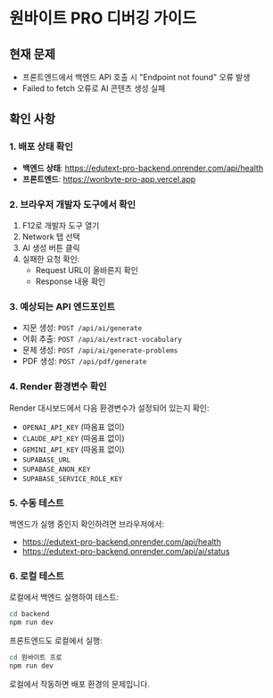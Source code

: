 # 원바이트 PRO 디버깅 가이드

## 현재 문제
- 프론트엔드에서 백엔드 API 호출 시 "Endpoint not found" 오류 발생
- Failed to fetch 오류로 AI 콘텐츠 생성 실패

## 확인 사항

### 1. 배포 상태 확인
- **백엔드 상태**: https://edutext-pro-backend.onrender.com/api/health
- **프론트엔드**: https://wonbyte-pro-app.vercel.app

### 2. 브라우저 개발자 도구에서 확인
1. F12로 개발자 도구 열기
2. Network 탭 선택
3. AI 생성 버튼 클릭
4. 실패한 요청 확인:
   - Request URL이 올바른지 확인
   - Response 내용 확인

### 3. 예상되는 API 엔드포인트
- 지문 생성: `POST /api/ai/generate`
- 어휘 추출: `POST /api/ai/extract-vocabulary`
- 문제 생성: `POST /api/ai/generate-problems`
- PDF 생성: `POST /api/pdf/generate`

### 4. Render 환경변수 확인
Render 대시보드에서 다음 환경변수가 설정되어 있는지 확인:
- `OPENAI_API_KEY` (따옴표 없이)
- `CLAUDE_API_KEY` (따옴표 없이)
- `GEMINI_API_KEY` (따옴표 없이)
- `SUPABASE_URL`
- `SUPABASE_ANON_KEY`
- `SUPABASE_SERVICE_ROLE_KEY`

### 5. 수동 테스트
백엔드가 실행 중인지 확인하려면 브라우저에서:
- https://edutext-pro-backend.onrender.com/api/health
- https://edutext-pro-backend.onrender.com/api/ai/status

### 6. 로컬 테스트
로컬에서 백엔드 실행하여 테스트:
```bash
cd backend
npm run dev
```

프론트엔드도 로컬에서 실행:
```bash
cd 원바이트 프로
npm run dev
```

로컬에서 작동하면 배포 환경의 문제입니다.